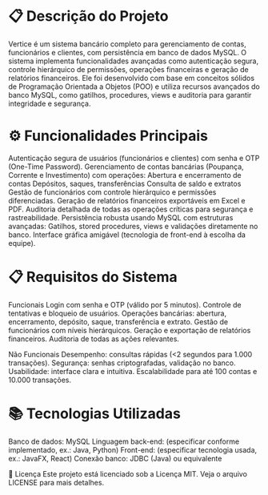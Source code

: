 # 📋 Descrição do Projeto

Vertice é um sistema bancário completo para gerenciamento de contas, funcionários e clientes, com persistência em banco de dados MySQL. O sistema implementa funcionalidades avançadas como autenticação segura, controle hierárquico de permissões, operações financeiras e geração de relatórios financeiros. Ele foi desenvolvido com base em conceitos sólidos de Programação Orientada a Objetos (POO) e utiliza recursos avançados do banco MySQL, como gatilhos, procedures, views e auditoria para garantir integridade e segurança.

# ⚙️ Funcionalidades Principais

Autenticação segura de usuários (funcionários e clientes) com senha e OTP (One-Time Password).
Gerenciamento de contas bancárias (Poupança, Corrente e Investimento) com operações:
Abertura e encerramento de contas
Depósitos, saques, transferências
Consulta de saldo e extratos
Gestão de funcionários com controle hierárquico e permissões diferenciadas.
Geração de relatórios financeiros exportáveis em Excel e PDF.
Auditoria detalhada de todas as operações críticas para segurança e rastreabilidade.
Persistência robusta usando MySQL com estruturas avançadas:
Gatilhos, stored procedures, views e validações diretamente no banco.
Interface gráfica amigável (tecnologia de front-end à escolha da equipe).

# 📋 Requisitos do Sistema

Funcionais
Login com senha e OTP (válido por 5 minutos).
Controle de tentativas e bloqueio de usuários.
Operações bancárias: abertura, encerramento, depósito, saque, transferência e extrato.
Gestão de funcionários com níveis hierárquicos.
Geração e exportação de relatórios financeiros.
Auditoria de todas as ações relevantes.

Não Funcionais
Desempenho: consultas rápidas (<2 segundos para 1.000 transações).
Segurança: senhas criptografadas, validação no banco.
Usabilidade: interface clara e intuitiva.
Escalabilidade para até 100 contas e 10.000 transações.

# 📚 Tecnologias Utilizadas

Banco de dados: MySQL
Linguagem back-end: (especificar conforme implementado, ex.: Java, Python)
Front-end: (especificar tecnologia usada, ex.: JavaFX, React)
Conexão banco: JDBC (Java) ou equivalente

📄 Licença
Este projeto está licenciado sob a Licença MIT. Veja o arquivo LICENSE para mais detalhes.


